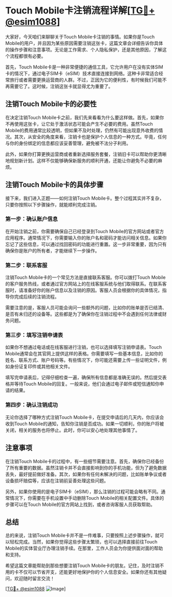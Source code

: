 # Touch Mobile卡注销流程详解[[TG💪+ @esim1088](https://t.me/s/esim1088)]

大家好，今天咱们来聊聊关于Touch Mobile卡注销的事情。如果你是Touch Mobile的用户，并且因为某些原因需要注销这张卡，这篇文章会详细告诉你具体的操作步骤和注意事项。无论是工作需求、个人隐私保护，还是其他原因，了解这个流程都很有必要。

首先，Touch Mobile卡是一种非常便捷的通信工具，它允许用户在没有实体SIM卡的情况下，通过电子SIM卡（eSIM）技术直接连接到网络。这种卡非常适合经常旅行或者需要更换运营商的人群。不过，正因为它的便利性，有时候我们可能不再需要它了。这时候，注销这张卡就显得尤为重要了。

## 注销Touch Mobile卡的必要性

在决定注销Touch Mobile卡之前，我们先来看看为什么要这样做。首先，如果你不再使用这张卡，让它处于激活状态可能会产生不必要的费用。虽然Touch Mobile的费用通常比较透明，但如果不及时处理，仍然有可能出现意外收费的情况。其次，从安全的角度来看，注销卡也是保护个人信息的一种方式。毕竟，任何与你的身份绑定的信息都应该妥善管理，避免被不法分子利用。

此外，如果你打算更换运营商或者重新选择服务套餐，注销旧卡可以帮助你更清晰地规划新计划。这样不仅能够确保新服务的顺利开通，还能让你避免不必要的麻烦。

## 注销Touch Mobile卡的具体步骤

接下来，我们进入正题——如何注销Touch Mobile卡。整个过程其实并不复杂，只要你按照以下步骤操作，就能顺利完成注销。

### 第一步：确认账户信息

在开始注销之前，你需要确保自己已经登录到Touch Mobile的官方网站或者官方应用程序。通常情况下，你需要输入你的账户名和密码才能访问相关信息。如果你忘记了这些信息，可以通过找回密码的功能进行重置。这一步非常重要，因为只有确保你是账户的所有者，才能继续下一步操作。

### 第二步：联系客服

注销Touch Mobile卡的一个常见方法是直接联系客服。你可以拨打Touch Mobile的客户服务热线，或者通过官方网站上的在线客服系统与他们取得联系。在联系客服时，请准备好你的账户信息以及注销的原因。客服人员会根据你的具体情况，指导你完成后续的注销流程。

需要注意的是，客服人员可能会询问一些额外的问题，比如你的账单是否已结清、是否有未归还的设备等。这些都是为了确保你在注销过程中不会遇到任何法律或财务问题。

### 第三步：填写注销申请表

如果你不想通过电话或在线客服进行注销，也可以选择填写注销申请表。Touch Mobile通常会在其官网上提供这样的表格。你需要填写一些基本信息，比如你的姓名、联系方式、账户号码等。有些情况下，你可能还需要上传一些证明文件，例如身份证复印件或其他相关文件。

填写完申请表后，记得仔细检查一遍，确保所有信息都是准确无误的。然后提交表格并等待Touch Mobile的回复。一般来说，他们会通过电子邮件或短信通知你申请的结果。

### 第四步：确认注销成功

无论你选择了哪种方式注销Touch Mobile卡，在提交申请后的几天内，你应该会收到Touch Mobile的通知，告知你注销是否成功。如果一切顺利，你的账户将被关闭，相关的服务也将停止。此时，你可以安心地处理其他事情了。

## 注意事项

在注销Touch Mobile卡的过程中，有一些细节需要注意。首先，确保你已经备份了所有重要的数据。虽然注销卡并不会直接影响到你的手机功能，但为了避免数据丢失，最好提前做好准备。其次，如果你有任何未解决的问题，比如账单争议或者设备损坏赔偿等，应该在注销前妥善处理这些问题。

另外，如果你使用的是电子SIM卡（eSIM），那么注销的过程可能会略有不同。通常情况下，你需要在手机设置中手动删除Touch Mobile的相关配置文件。具体的步骤可以在Touch Mobile的官方网站上找到，或者咨询客服人员获取帮助。

## 总结

总的来说，注销Touch Mobile卡并不是一件难事，只要按照上述步骤操作，就可以轻松完成。当然，如果你觉得这些步骤太繁琐，也可以选择直接前往Touch Mobile的实体营业厅办理注销手续。在那里，工作人员会为你提供面对面的帮助和支持。

希望这篇文章能帮助到那些想要注销Touch Mobile卡的朋友。记住，及时注销不用的卡不仅可以节省开支，还能更好地保护你的个人信息安全。如果你还有其他疑问，欢迎随时留言交流！

[[TG💪+ @esim1088](https://t.me/s/esim1088) ![Image](https://i.postimg.cc/4NQfJmqS/Snipaste-2025-05-13-00-14-12.png)]